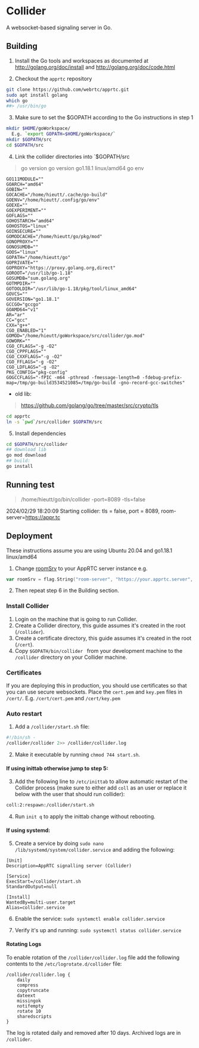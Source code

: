 # Collider

A websocket-based signaling server in Go.

## Building

1. Install the Go tools and workspaces as documented at http://golang.org/doc/install and http://golang.org/doc/code.html

2. Checkout the `apprtc` repository

```bash
git clone https://github.com/webrtc/apprtc.git
sudo apt install golang
which go
##> /usr/bin/go
```

3. Make sure to set the $GOPATH according to the Go instructions in step 1
```bash
mkdir $HOME/goWorkspace/
  E.g. `export GOPATH=$HOME/goWorkspace/`
mkdir $GOPATH/src
cd $GOPATH/src
```

4. Link the collider directories into `$GOPATH/src
> go version
go version go1.18.1 linux/amd64
> go env
```log
GO111MODULE=""
GOARCH="amd64"
GOBIN=""
GOCACHE="/home/hieutt/.cache/go-build"
GOENV="/home/hieutt/.config/go/env"
GOEXE=""
GOEXPERIMENT=""
GOFLAGS=""
GOHOSTARCH="amd64"
GOHOSTOS="linux"
GOINSECURE=""
GOMODCACHE="/home/hieutt/go/pkg/mod"
GONOPROXY=""
GONOSUMDB=""
GOOS="linux"
GOPATH="/home/hieutt/go"
GOPRIVATE=""
GOPROXY="https://proxy.golang.org,direct"
GOROOT="/usr/lib/go-1.18"
GOSUMDB="sum.golang.org"
GOTMPDIR=""
GOTOOLDIR="/usr/lib/go-1.18/pkg/tool/linux_amd64"
GOVCS=""
GOVERSION="go1.18.1"
GCCGO="gccgo"
GOAMD64="v1"
AR="ar"
CC="gcc"
CXX="g++"
CGO_ENABLED="1"
GOMOD="/home/hieutt/goWorkspace/src/collider/go.mod"
GOWORK=""
CGO_CFLAGS="-g -O2"
CGO_CPPFLAGS=""
CGO_CXXFLAGS="-g -O2"
CGO_FFLAGS="-g -O2"
CGO_LDFLAGS="-g -O2"
PKG_CONFIG="pkg-config"
GOGCCFLAGS="-fPIC -m64 -pthread -fmessage-length=0 -fdebug-prefix-map=/tmp/go-build3534521085=/tmp/go-build -gno-record-gcc-switches"
```
- old lib:
> https://github.com/golang/go/tree/master/src/crypto/tls

```bash 
cd apprtc
ln -s `pwd`/src/collider $GOPATH/src
```

5. Install dependencies
```bash
cd $GOPATH/src/collider
## download lib
go mod download
## build:
go install
```

## Running test

> /home/hieutt/go/bin/collider -port=8089 -tls=false

2024/02/29 18:20:09 Starting collider: tls = false, port = 8089, room-server=https://appr.tc

## Deployment
These instructions assume you are using Ubuntu 20.04 and go1.18.1 linux/amd64

1. Change [roomSrv](https://github.com/webrtc/apprtc/blob/master/src/collider/collider/main.go#L16) to your AppRTC server instance e.g.

```go
var roomSrv = flag.String("room-server", "https://your.apprtc.server", "The origin of the room server")
```

2. Then repeat step 6 in the Building section.

### Install Collider
1. Login on the machine that is going to run Collider.
2. Create a Collider directory, this guide assumes it's created in the root (`/collider`).
3. Create a certificate directory, this guide assumes it's created in the root (`/cert`).
4. Copy `$GOPATH/bin/collider ` from your development machine to the `/collider` directory on your Collider machine.

### Certificates
If you are deploying this in production, you should use certificates so that you can use secure websockets. Place the `cert.pem` and `key.pem` files in `/cert/`. E.g. `/cert/cert.pem` and `/cert/key.pem`

### Auto restart
1. Add a `/collider/start.sh` file:

```bash
#!/bin/sh -
/collider/collider 2>> /collider/collider.log
```

2. Make it executable by running `chmod 744 start.sh`.

#### If using inittab otherwise jump to step 5:

3. Add the following line to `/etc/inittab` to allow automatic restart of the Collider process (make sure to either add `coll` as an user or replace it below with the user that should run collider):
```bash
coll:2:respawn:/collider/start.sh
```
4. Run `init q` to apply the inittab change without rebooting.

#### If using systemd:

5. Create a service by doing `sudo nano /lib/systemd/system/collider.service` and adding the following:

```
[Unit]
Description=AppRTC signalling server (Collider)
 
[Service]
ExecStart=/collider/start.sh
StandardOutput=null
 
[Install]
WantedBy=multi-user.target
Alias=collider.service
```
6. Enable the service: `sudo systemctl enable collider.service`

7. Verify it's up and running: `sudo systemctl status collider.service`


#### Rotating Logs
To enable rotation of the `/collider/collider.log` file add the following contents to the `/etc/logrotate.d/collider` file:

```
/collider/collider.log {
    daily
    compress
    copytruncate
    dateext
    missingok
    notifempty
    rotate 10
    sharedscripts
}
```

The log is rotated daily and removed after 10 days. Archived logs are in `/collider`.
